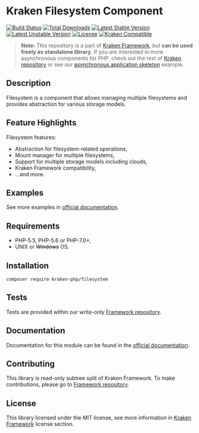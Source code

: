 # Kraken Filesystem Component

[![Build Status](https://travis-ci.org/kraken-php/framework.svg)](https://travis-ci.org/kraken-php/framework)
[![Total Downloads](https://poser.pugx.org/kraken-php/filesystem/downloads)](https://packagist.org/packages/kraken-php/filesystem) 
[![Latest Stable Version](https://poser.pugx.org/kraken-php/filesystem/v/stable)](https://packagist.org/packages/kraken-php/filesystem) 
[![Latest Unstable Version](https://poser.pugx.org/kraken-php/filesystem/v/unstable)](https://packagist.org/packages/kraken-php/filesystem) 
[![License](https://poser.pugx.org/kraken-php/framework/license)](https://packagist.org/packages/kraken-php/framework)
[![Kraken Compatible](https://img.shields.io/badge/kraken-compatible-6b02af.svg)](https://github.com/kraken-php/framework)

> **Note:** This repository is a part of [Kraken Framework][3], but **can be used freely as standalone library**. If you 
are interested in more asynchronous components for PHP, check out the rest of [Kraken repository][5] or see our 
[asynchronous application skeleton][4] example.

## Description

Filesystem is a component that allows managing multiple filesystems and provides abstraction for various storage
models.

## Feature Highlights

Filesystem features:

* Abstraction for filesystem-related operations,
* Mount manager for multiple filesystems,
* Support for multiple storage models including clouds,
* Kraken Framework compatibility,
* ...and more.

## Examples

See more examples in [official documentation][2].

## Requirements

* PHP-5.5, PHP-5.6 or PHP-7.0+,
* UNIX or ~~Windows~~ OS.

## Installation

```
composer require kraken-php/filesystem
```

## Tests

Tests are provided within our write-only [Framework repository][3].

## Documentation

Documentation for this module can be found in the [official documentation][2].

## Contributing

This library is read-only subtree split of Kraken Framework. To make contributions, please go to [Framework repository][3].

## License

This library licensed under the MIT license, see more information in [Kraken Framework][3] license section.

[1]: http://kraken-php.com
[2]: http://kraken-php.com/docs/api-filesystem
[3]: https://github.com/kraken-php/framework
[4]: https://github.com/kraken-php/kraken
[5]: https://github.com/kraken-php
